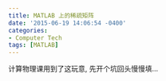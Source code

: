 ```yaml
---
title: MATLAB 上的稀疏矩阵
date: '2015-06-19 14:06:54 -0400'
categories:
- Computer Tech 
tags: [MATLAB]
---
```

计算物理课用到了这玩意, 先开个坑回头慢慢填...
